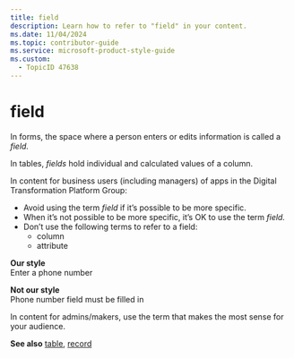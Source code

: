```yaml
---
title: field
description: Learn how to refer to "field" in your content.
ms.date: 11/04/2024
ms.topic: contributor-guide
ms.service: microsoft-product-style-guide
ms.custom:
  - TopicID 47638
---
```



# field

In forms, the space where a person enters or edits information is called a _field._

In tables, _fields_ hold individual and calculated values of a column.

In content for business users (including managers) of apps in the Digital Transformation Platform Group:

- Avoid using the term _field_ if it’s possible to be more specific. 
- When it’s not possible to be more specific, it’s OK to use the term _field._ 
- Don’t use the following terms to refer to a field: 
  - column
  - attribute

**Our style**  
Enter a phone number

**Not our style**  
Phone number field must be filled in

In content for admins/makers, use the term that makes the most sense for your audience.  

**See also** [table](~\a_z_names_terms\t\table.md), [record](~\a_z_names_terms\r\record.md)

